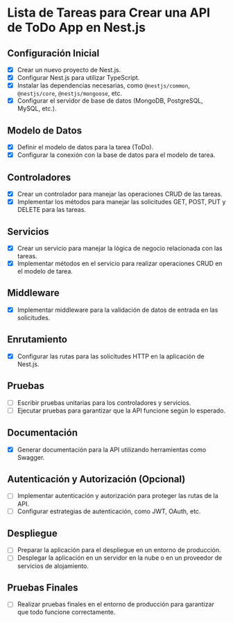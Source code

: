 # Lista de Tareas para Crear una API de ToDo App en Nest.js

## Configuración Inicial
- [x] Crear un nuevo proyecto de Nest.js.
- [x] Configurar Nest.js para utilizar TypeScript.
- [x] Instalar las dependencias necesarias, como `@nestjs/common`, `@nestjs/core`, `@nestjs/mongoose`, etc.
- [x] Configurar el servidor de base de datos (MongoDB, PostgreSQL, MySQL, etc.).

## Modelo de Datos
- [x] Definir el modelo de datos para la tarea (ToDo).
- [x] Configurar la conexión con la base de datos para el modelo de tarea.

## Controladores
- [x] Crear un controlador para manejar las operaciones CRUD de las tareas.
- [x] Implementar los métodos para manejar las solicitudes GET, POST, PUT y DELETE para las tareas.

## Servicios
- [x] Crear un servicio para manejar la lógica de negocio relacionada con las tareas.
- [x] Implementar métodos en el servicio para realizar operaciones CRUD en el modelo de tarea.

## Middleware
- [x] Implementar middleware para la validación de datos de entrada en las solicitudes.

## Enrutamiento
- [x] Configurar las rutas para las solicitudes HTTP en la aplicación de Nest.js.

## Pruebas
- [ ] Escribir pruebas unitarias para los controladores y servicios.
- [ ] Ejecutar pruebas para garantizar que la API funcione según lo esperado.

## Documentación
- [x] Generar documentación para la API utilizando herramientas como Swagger.

## Autenticación y Autorización (Opcional)
- [ ] Implementar autenticación y autorización para proteger las rutas de la API.
- [ ] Configurar estrategias de autenticación, como JWT, OAuth, etc.

## Despliegue
- [ ] Preparar la aplicación para el despliegue en un entorno de producción.
- [ ] Desplegar la aplicación en un servidor en la nube o en un proveedor de servicios de alojamiento.

## Pruebas Finales
- [ ] Realizar pruebas finales en el entorno de producción para garantizar que todo funcione correctamente.